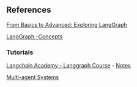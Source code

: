## References

[From Basics to Advanced: Exploring LangGraph](https://towardsdatascience.com/from-basics-to-advanced-exploring-langgraph-e8c1cf4db787)

[LangGraph -Concepts](https://langchain-ai.github.io/langgraph/concepts/)

### Tutorials

[Langchain Academy - Langgraph Course](https://academy.langchain.com/courses/intro-to-langgraph) - [Notes](./courses/01_langgraph_course_notes.md)

[Multi-agent Systems](https://langchain-ai.github.io/langgraph/concepts/multi_agent/#multi-agent-systems)
